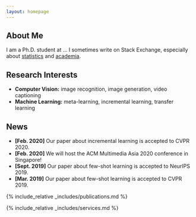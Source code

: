 ```yaml
---
layout: homepage
---
```


## About Me

I am a Ph.D. student at ...
I sometimes write on Stack Exchange, especially about <a href="[https://www.springer.com/journal/11263](https://stats.stackexchange.com/users/271601/camille-gontier)">statistics</a> and <a href="[https://www.springer.com/journal/11263](https://academia.stackexchange.com/users/123985/camille-gontier)">academia</a>.

## Research Interests

- **Computer Vision:** image recognition, image generation, video captioning
- **Machine Learning:** meta-learning, incremental learning, transfer learning

## News

- **[Feb. 2020]** Our paper about incremental learning is accepted to CVPR 2020.
- **[Feb. 2020]** We will host the ACM Multimedia Asia 2020 conference in Singapore!
- **[Sept. 2019]** Our paper about few-shot learning is accepted to NeurIPS 2019.
- **[Mar. 2019]** Our paper about few-shot learning is accepted to CVPR 2019.

{% include_relative _includes/publications.md %}

{% include_relative _includes/services.md %}

